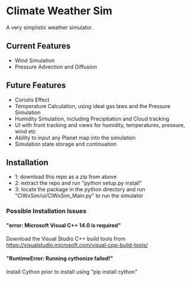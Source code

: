# Climate Weather Sim
A very simplistic weather simulator.

## Current Features
- Wind Simulation
- Pressure Advection and Diffusion

## Future Features
- Coriolis Effect
- Temperature Calculation, using ideal gas laws and the Pressure Simulation
- Humidity Simulation, including Precipitation and Cloud tracking
- UI with front tracking and views for humidity, temperatures, pressure, wind etc
- Ability to input any Planet map into the simulation
- Simulation state storage and continuation

## Installation
- 1: download this repo as a zip from above
- 2: extract the repo and run "python setup.py install"
- 3: locate the package in the python directory and run "ClWxSim/ui/ClWxSim_Main.py" to run the simulator

### Possible Installation Issues
#### "error: Microsoft Visual C++ 14.0 is required"
Download the Visual Studio C++ build tools from https://visualstudio.microsoft.com/visual-cpp-build-tools/
#### "RuntimeError: Running cythonize failed!"
Install Cython prior to install using "pip install cython"
